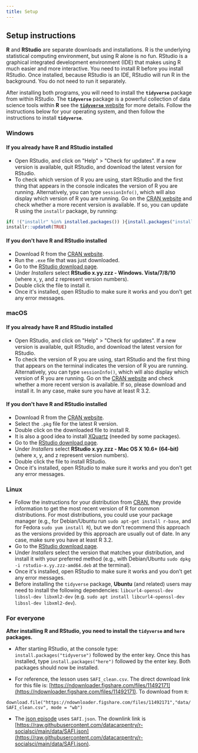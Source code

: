 ```yaml
---
title: Setup
---
```


## Setup instructions

**R** and **RStudio** are separate downloads and installations. R is the
underlying statistical computing environment, but using R alone is no
fun. RStudio is a graphical integrated development environment (IDE) that makes
using R much easier and more interactive. You need to install R before you
install RStudio. Once installed, because RStudio is an IDE, RStudio will run R in
the background.  You do not need to run it separately.

After installing both programs,
you will need to install the **`tidyverse`** package from within RStudio. The
**`tidyverse`** package is a powerful collection of data science tools within **R**
see the [**`tidyverse`** website](https://tidyverse.tidyverse.org) for more details.
Follow the instructions below for your operating system, and then follow the
instructions to install **`tidyverse`**.

### Windows

#### If you already have R and RStudio installed

- Open RStudio, and click on "Help" > "Check for updates". If a new version is
  available, quit RStudio, and download the latest version for RStudio.
- To check which version of R you are using, start RStudio and the first thing
  that appears in the console indicates the version of R you are
  running. Alternatively, you can type `sessionInfo()`, which will also display
  which version of R you are running. Go on
  the [CRAN website](https://cran.r-project.org/bin/windows/base/) and check
  whether a more recent version is available. If so, you can update R using
  the `installr` package, by running:

```r
if( !("installr" %in% installed.packages()) ){install.packages("installr")}
installr::updateR(TRUE)
```

#### If you don't have R and RStudio installed

- Download R from
  the [CRAN website](http://cran.r-project.org/bin/windows/base/release.htm).
- Run the `.exe` file that was just downloaded.
- Go to the [RStudio download page](https://www.rstudio.com/products/rstudio/download/#download).
- Under *Installers* select **RStudio x.yy.zzz - Windows.
  Vista/7/8/10** (where x, y, and z represent version numbers).
- Double click the file to install it.
- Once it's installed, open RStudio to make sure it works and you don't get any
  error messages.

### macOS

#### If you already have R and RStudio installed

- Open RStudio, and click on "Help" > "Check for updates". If a new version is
  available, quit RStudio, and download the latest version for RStudio.
- To check the version of R you are using, start RStudio and the first thing
  that appears on the terminal indicates the version of R you are running. Alternatively, you can type `sessionInfo()`, which will also display which version of R you are running. Go on
  the [CRAN website](https://cran.r-project.org/bin/macosx/) and check
  whether a more recent version is available. If so, please download and install
  it. In any case, make sure you have at least R 3.2.

#### If you don't have R and RStudio installed

- Download R from
  the [CRAN website](http://cran.r-project.org/bin/macosx/).
- Select the `.pkg` file for the latest R version.
- Double click on the downloaded file to install R.
- It is also a good idea to install [XQuartz](https://www.xquartz.org/) (needed
  by some packages).
- Go to the [RStudio download page](https://www.rstudio.com/products/rstudio/download/#download).
- Under *Installers* select **RStudio x.yy.zzz - Mac OS X 10.6+ (64-bit)**
  (where x, y, and z represent version numbers).
- Double click the file to install RStudio.
- Once it's installed, open RStudio to make sure it works and you don't get any
  error messages.

### Linux

- Follow the instructions for your distribution
  from [CRAN](https://cloud.r-project.org/bin/linux), they provide information
  to get the most recent version of R for common distributions. For most
  distributions, you could use your package manager (e.g., for Debian/Ubuntu run
  `sudo apt-get install r-base`, and for Fedora `sudo yum install R`), but we
  don't recommend this approach as the versions provided by this approach are
  usually out of date. In any case, make sure you have at least R 3.2.
- Go to the
  [RStudio download page](https://www.rstudio.com/products/rstudio/download/#download).
- Under *Installers* select the version that matches your distribution, and
  install it with your preferred method (e.g., with Debian/Ubuntu `sudo dpkg -i rstudio-x.yy.zzz-amd64.deb` at the terminal).
- Once it's installed, open RStudio to make sure it works and you don't get any
  error messages.
- Before installing the `tidyverse` package, **Ubuntu** (and related) users may
  need to install the following dependencies: `libcurl4-openssl-dev libssl-dev libxml2-dev`
  (e.g. `sudo apt install libcurl4-openssl-dev libssl-dev libxml2-dev`).

### For everyone

**After installing R and RStudio, you need to install the `tidyverse` and `here` packages.**

- After starting RStudio, at the console type:
  `install.packages("tidyverse")` followed by the enter key. Once this has installed, type
  `install.packages("here")` followed by the enter key. Both packages should now be installed.

- For reference, the lesson uses `SAFI_clean.csv`. The direct download link for
  this file is: [https://ndownloader.figshare.com/files/11492171](https://ndownloader.figshare.com/files/11492171). To download
  from `R`:

`download.file("https://ndownloader.figshare.com/files/11492171","data/SAFI_clean.csv", mode = "wb")`

- The [json episode](https://datacarpentry.org/r-socialsci/06-json/index.html) uses
  `SAFI.json`. The downlink link is [https://raw.githubusercontent.com/datacarpentry/r-socialsci/main/data/SAFI.json](https://raw.githubusercontent.com/datacarpentry/r-socialsci/main/data/SAFI.json).


